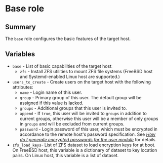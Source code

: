 # Base role

## Summary

The `base` role configures the basic features of the target host.

## Variables

* `base` - List of basic capabilities of the target host:
  * `zfs` - Install ZFS utilities to mount ZFS file systems (FreeBSD
    host and Systemd-enabled Linux host are supported.)
* `users_to_create` - Create users on the target host with the
  following attributes:
  * `name` - Login name of this user.
  * `group` - Primary group of this user.  The default group will be
    assigned if this value is lacked.
  * `groups` - Additional groups that this user is invited to.
  * `append` - If `true`, this user will be invited to `groups` in
    addition to current groups, otherwise this user will be a member of
    only groups in `groups` and will be excluded from current groups.
  * `password` - Login password of this user, which must be encrypted
    in accordance to the remote host's password specification.  See
    _[How do I generate encrypted passwords for the user module][]_ for
    details.
* `zfs_load_keys`- List of ZFS dataset to load encryption keys for
  at boot.  On FreeBSD host, this variable is a dictionary of dataset
  to key location pairs.  On Linux host, this variable is a list of
  dataset.

[How do I generate encrypted passwords for the user module]:
  https://docs.ansible.com/ansible/latest/reference_appendices/faq.html#how-do-i-generate-encrypted-passwords-for-the-user-module
